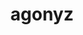 ---
title: agonyz
github: https://github.com/agonyz
mode: light
transition: 1s
score: 87.8
archetype:
- Game
---